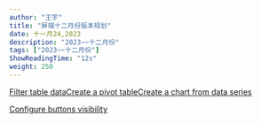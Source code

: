 ```yaml
---
author: "王宇"
title: "屏端十二月份版本规划"
date: 十一月24,2023
description: "2023~~十二月份"
tags: ["2023~~十二月份"]
ShowReadingTime: "12s"
weight: 250
---
```

[Filter table data](#)[Create a pivot table](#)[Create a chart from data series](#)

[Configure buttons visibility](/users/tfac-settings.action)